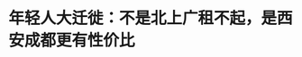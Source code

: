 <!DOCTYPE html>
<html lang="zh-CN">

<head>
    
<title>年轻人大迁徙：不是北上广租不起，是西安成都更有性价比_腾讯新闻</title>
<meta name="keywords" content="成都,北上广,西安,北上广深,杭州,二线城市,黄思琪,姜源,上海">
<meta name="description" content="“重点10城中，二线城市一室套均租金占月收入的比例低于20%，相较于占比28%的北京和26%的上海，显然更为友好。”      文 / 巴九灵      又是一年毕业季，租房市场比简历还卷。    ....">
<meta name="author" content="腾讯网">
<meta name="copyright" content="Copyright 1998 - 2025 Tencent. All Rights Reserved">
<meta property="og:type" content="news" />

<meta property="og:title" content="年轻人大迁徙：不是北上广租不起，是西安成都更有性价比_腾讯新闻" />
<meta property="og:description" content="“重点10城中，二线城市一室套均租金占月收入的比例低于20%，相较于占比28%的北京和26%的上海，显然更为友好。”      文 / 巴九灵      又是一年毕业季，租房市场比简历还卷。    ...." />
<meta property="og:url" content="https://news.qq.com/rain/a/20250529A00HXM00" />
<meta property="og:image" content="https://inews.gtimg.com/news_ls/O1VCPc3Z9bCCJodcK8YqL6Yvh6EA2n9SbpIMmAgW6LzD8AA_640330/0" />
<meta property="article:author" content="吴晓波频道" />
<meta property="article:published_time" content="2025-05-29 09:45:00" />
<meta property="category" content="house" />

<meta name="baidu-site-verification" content="jJeIJ5X7pP" />
    <meta charset="utf-8" />
<meta http-equiv="X-UA-Compatible" content="IE=Edge" />
<meta name="viewport" content="width=device-width, initial-scale=1, shrink-to-fit=no" />
<link rel="dns-prefetch" href="mat1.gtimg.com">
<link rel="dns-prefetch" href="i.news.qq.com">
<link rel="shortcut icon" href="https://mat1.gtimg.com/qqcdn/qqindex2021/favicon.ico">
<script nomodule="true" src="https://mat1.gtimg.com/qqcdn/qqindex2021/common-static/20240515201444/core3-37-1.min.js"></script>
<script>
  try {
    if (!window.IntersectionObserver) {
      var observerScript = document.createElement('script');
      observerScript.src = "https://mat1.gtimg.com/qqcdn/qqindex2021/common-static/20241024141058/intersection-observer-polyfill.js";
      document.head.appendChild(observerScript);
    }
  } catch (error) {}
</script>

<script>
  try {
    if (!Element.prototype.scrollTo) {
      var scrollScript = document.createElement('script');
      scrollScript.src = "https://mat1.gtimg.com/qqcdn/qqindex2021/common-static/20241025153001/scroll-behavior-polyfill.js";
      document.head.appendChild(scrollScript);
    }
  } catch (error) {}
</script>
<script>
  try {
    if ('scrollRestoration' in window.history) {
      window.history.scrollRestoration = 'manual';
    }
    window.isPcClient = Boolean(window.electron) && (
      window.navigator.userAgent.indexOf('pc-client') > 0 ||
      window.navigator.userAgent.indexOf('TencentNews') > 0
    );
  } catch {}
</script>
<script>
  try {
    if (window.isPcClient) {
      var bodyStyle = document.createElement('style');
      bodyStyle.innerText = 'body{ zoom: 0.95 }';
      document.head.appendChild(bodyStyle);
    }
  } catch {}
</script>
<script>
  window.DATA = {"url":"https://view.inews.qq.com/a/20250529A00HXM00","article_id":"20250529A00HXM00","article_type":"0","title":"年轻人大迁徙：不是北上广租不起，是西安成都更有性价比","desc":"“重点10城中，二线城市一室套均租金占月收入的比例低于20%，相较于占比28%的北京和26%的上海，显然更为友好。”      文 / 巴九灵      又是一年毕业季，租房市场比简历还卷。    ....","iNewsRecommendLevel":1,"abstract":"“重点10城中，二线城市一室套均租金占月收入的比例低于20%，相较于占比28%的北京和26%的上海，显然更为友好。”      文 / 巴九灵      又是一年毕业季，租房市场比简历还卷。    ....","catalog1":"house","ad_channel_sign":"house","introduction":"","media":"吴晓波频道","media_id":"17325578","pubtime":"2025-05-29 09:45:00","comment_id":"8415732973","political":0,"cmsId":"20250529A00HXM00","cms_id":"20250529A00HXM00","closeAllAd":0,"closeAllFavorite":false,"originContent":{"directory":{"ai_list":[{"desc":"租金占月收入比例对比","link":"AIPOS_0"},{"desc":"年轻人租房更务实","link":"AIPOS_1"},{"desc":"一线城市核心城区租金仍保持韧性","link":"AIPOS_2"},{"desc":"租金成为城市活力与潜力的晴雨表","link":"AIPOS_3"}],"enable":2,"list":null},"key_points_show":["随着毕业季的来临，年轻人对租房市场的需求更加务实，二线城市成为更具性价比的选择。","根据58安居客研究院的报告，近两年的毕业季，一线城市租赁市场的热度不再强势，重庆、西安等热门二线城市的租赁需求热度及其持续性更为抢眼。","另一方面，一线城市合租热潮再次升温，甚至一些“老破小”或隔断间也因为价格“刚好能接受”而成为毕业生们的备选。","租金合理、独立空间、生活质量，正在成为毕业生衡量一座城市宜居与否的重要指标。","由于一线城市租金持续下行，部分投资者开始关注二线城市租房市场，推动二线城市出租房供应增加。"],"text":"\u003cdiv class=\"rich_media_content\"\u003e\u003cp class=\"qqnews_image_desc\" style=\"color: #666; font-size: 14px; text-align: center\"\u003e“重点10城中，二线城市一室套均租金占月收入的比例低于20%，相较于占比28%的北京和26%的上海，显然更为友好。”\u003c/p\u003e\u003cp style=\"text-align: center\" data-exeditor-arbitrary-box=\"image-box\"\u003e\u003c!--IMG_0--\u003e\u003c/p\u003e\u003cp style=\"line-height: 2; margin-bottom: 0px; margin-left: 16px; margin-right: 16px; margin-top: 0px\"\u003e\u003cspan style=\"letter-spacing: 1px\"\u003e\u003cspan style=\"background-color: rgb(239, 239, 239)\"\u003e文 / 巴九灵\u003c/span\u003e\u003c/span\u003e\u003c/p\u003e\u003cp style=\"line-height: 2; margin-left: 16px; margin-right: 16px\"\u003e\u003cspan style=\"letter-spacing: 1.5px\"\u003e又是一年毕业季，租房市场比简历还卷。\u003c/span\u003e\u003c/p\u003e\u003cp style=\"line-height: 2; margin-left: 16px; margin-right: 16px\"\u003e\u003cspan style=\"letter-spacing: 1.5px\"\u003e黄思琪一早就把目标定在了杭州——来南方上大学后，她就下定决心要留在江浙沪，但之前暑期去上海实习，房租比实习工资还高，完全是倒贴上班，于是杭州就变成了她的“首选项”。\u003c/span\u003e\u003c/p\u003e\u003cp style=\"line-height: 2; margin-left: 16px; margin-right: 16px\"\u003e\u003cspan style=\"letter-spacing: 1.5px\"\u003e目前，她在杭州滨江的互联网公司实习，每天都要在地铁上来回穿梭两小时。实习期满，面对留用offer，黄思琪却有些犹豫：\u003c/span\u003e\u003c/p\u003e\u003cp style=\"line-height: 2; margin-left: 16px; margin-right: 16px\"\u003e\u003cspan style=\"letter-spacing: 1.5px\"\u003e“公司还不错，工作也不算太累，就是……房租还是有点超预算。”2月初，她在青荷驿站住了6天，之后搬到离公司较近的合租房，但即使是最小的隔断间也要2000元，“说实话，隔音差，睡不好，我还是想要自己住。”\u003c/span\u003e\u003c/p\u003e\u003cp style=\"text-align: center\" data-exeditor-arbitrary-box=\"image-box\"\u003e\u003c!--IMG_1--\u003e\u003c/p\u003e\u003cp class=\"qqnews_image_desc\" style=\"color: #666; font-size: 14px; text-align: center\"\u003e杭州地铁上下班高峰期\u003c/p\u003e\u003cp style=\"line-height: 2; margin-left: 16px; margin-right: 16px\"\u003e\u003cspan style=\"letter-spacing: 1.5px\"\u003e因此，黄思琪也在考虑搬去租金更低的苏州或者南京。“这两个城市也属于江浙沪，基础设施和福利都很好，工作机会也不少，而且租金也会更低，我就不用合租了。”\u003c/span\u003e\u003c/p\u003e\u003cp style=\"line-height: 2; margin-left: 16px; margin-right: 16px\"\u003e\u003cspan style=\"letter-spacing: 1.5px\"\u003e另一边，在上海的应届生姜源则干脆得多——拿到月薪10000元的offer后，她立下一条“20%警戒线”：租房不能超过2000。\u003c/span\u003e\u003c/p\u003e\u003cp style=\"line-height: 2; margin-left: 16px; margin-right: 16px\"\u003e\u003cspan style=\"letter-spacing: 1.5px\"\u003e“本来我想住娄山关路附近，但浦西稍微装修好一些的房子就要5000以上，世纪大道这边一居室的老破小也要3500，我实在接受不了。”\u003c/span\u003e\u003c/p\u003e\u003cp style=\"line-height: 2; margin-left: 16px; margin-right: 16px\"\u003e\u003cspan style=\"letter-spacing: 1.5px\"\u003e最后，姜源选择了7号线尽头的\u003c!--SECURE_LINK_BEGIN_0--\u003e顾村公园\u003c!--SECURE_LINK_END_0--\u003e附近，虽然远一点，但住得舒服、有阳光、有阳台。“我觉得这才是我的生活。”\u003c/span\u003e\u003c/p\u003e\u003cp style=\"line-height: 2; margin-left: 16px; margin-right: 16px\"\u003e\u003cspan style=\"letter-spacing: 1.5px\"\u003e她笑称自己在和大城市博弈：“你让我租贵得要死的中心城区，我就住便宜的‘边缘地带’，你让我挤三房合租，我就宁可通勤两小时，也要一个人活得舒服。”\u003c/span\u003e\u003c/p\u003e\u003cp style=\"line-height: 2; margin-left: 16px; margin-right: 16px\"\u003e\u003cspan style=\"letter-spacing: 1.5px\"\u003e5月底，伴随着6月的来临，毕业季也如期而至了，除了招聘市场，租房市场无疑成为了应届生们的“第二战场”，和往年不同的是，今年的毕业生在选房上更务实、更冷静，普遍开启了“精打细算”模式：\u003c/span\u003e\u003c/p\u003e\u003cp style=\"line-height: 2; margin-left: 16px; margin-right: 16px\"\u003e\u003cspan style=\"letter-spacing: 1.5px\"\u003e一方面，和姜源一样死守“20%警戒线”的年轻人非常多，另外两位刚毕业半年的房客也告诉小巴：“1/5不能再多了”“最多20%”。问及原因，她们表示，如果经济景气，可能会愿意多支付一点，但现在更倾向于储蓄。“反正也不可能在上海买房，不如现在多存点，为以后换城市或者回老家做准备。”\u003c/span\u003e\u003c/p\u003e\u003cp style=\"text-align: center\" data-exeditor-arbitrary-box=\"image-box\"\u003e\u003c!--IMG_2--\u003e\u003c/p\u003e\u003cp class=\"qqnews_image_desc\" style=\"color: #666; font-size: 14px; text-align: center\"\u003e杭州租房信息\u003c/p\u003e\u003cp style=\"line-height: 2; margin-left: 16px; margin-right: 16px\"\u003e\u003cspan style=\"letter-spacing: 1.5px\"\u003e也因此，当一些毕业生发现一线城市无法将月租控制在月薪的20%以内，就会考虑向新一线、二线城市迁徙。\u003c/span\u003e\u003c/p\u003e\u003cp style=\"line-height: 2; margin-left: 16px; margin-right: 16px\"\u003e\u003cspan style=\"letter-spacing: 1.5px\"\u003e另一方面，一线城市的合租热潮再次升温，哪怕是“老破小”或隔断间，也因为价格“刚好能接受”而成为毕业生们的备选。\u003c/span\u003e\u003c/p\u003e\u003cp style=\"line-height: 2; margin-left: 16px; margin-right: 16px\"\u003e\u003cspan style=\"letter-spacing: 1.5px\"\u003e当然，还有一部分年轻人，则选择主动“逃离核心区”，宁愿花更多时间通勤，也要换一个采光好、有阳台、不必和陌生人共用厕所的“私人空间”。\u003c/span\u003e\u003c/p\u003e\u003cp style=\"line-height: 2; margin-left: 16px; margin-right: 16px\"\u003e\u003cspan style=\"letter-spacing: 1.5px\"\u003e这股追求“性价比”之风，也在近期的租房数据中得到了印证。\u003c/span\u003e\u003c/p\u003e\u003cp style=\"line-height: 2; margin-left: 16px; margin-right: 16px\"\u003e\u003cspan style=\"letter-spacing: 1.5px\"\u003e根据58安居客研究院发布的最新报告，近两年的毕业季，\u003cstrong\u003e一线城市租赁市场的热度不再强势，反而是重庆、西安等热门二线城市的租赁需求热度及其持续性更为抢眼。\u003c/strong\u003e\u003c/span\u003e\u003c/p\u003e\u003cp style=\"line-height: 2; margin-left: 16px; margin-right: 16px\"\u003e\u003cspan style=\"letter-spacing: 1.5px\"\u003e这一现象在北京、上海、广州、深圳、杭州、南京、西安、武汉、重庆、成都这重点10城的挂牌租金数据上已有明显体现：\u003c/span\u003e\u003c/p\u003e\u003cp style=\"line-height: 2; margin-left: 16px; margin-right: 16px\"\u003e\u003cspan style=\"letter-spacing: 1.5px\"\u003e对比2025年与2022年城市平均挂牌租金，北上广深均出现下跌，深圳更是跌超10%，而西安和成都则分别上涨了2.6%和6.6%。\u003c/span\u003e\u003c/p\u003e\u003cp style=\"line-height: 2; margin-left: 16px; margin-right: 16px\"\u003e\u003cspan style=\"letter-spacing: 1.5px\"\u003e这一转变背后，正是年轻人对房租负担的考量。\u003cstrong\u003e重点10城中，二线城市一室套均租金占月收入的比例低于20%，相较于占比28%的北京和26%的上海，显然更为友好。\u003c/strong\u003e\u003c/span\u003e\u003c/p\u003e\u003cp style=\"line-height: 2; margin-left: 16px; margin-right: 16px\"\u003e\u003cspan style=\"letter-spacing: 1.5px\"\u003e与此同时，毕业生们对租金价格的态度也有异曲同工之妙，一线城市中，低于1000元/月/套的绝对低价房源和2500—6000元/月/套的高价房源需求热度双双下降，1001—2500元/月/套房源需求增长明显，占市场需求35%—40%。\u003c/span\u003e\u003c!--MID_AD_0--\u003e\u003c!--EOP_0--\u003e\u003c/p\u003e\u003c!--MID_ARTICLE_AD_0--\u003e\u003c!--PARAGRAPH_0--\u003e\u003cp style=\"line-height: 2; margin-left: 16px; margin-right: 16px\"\u003e\u003cspan style=\"letter-spacing: 1.5px\"\u003e二线城市分化明显，杭州对501—2500元/月/套房源的需求热度小幅下降，对2500元/月/套以上房源的需求热度小幅上升；南京则相反，对1001—1500元/月/套房源的需求上涨4.6%，对2500元/月/套以上房源的需求热度小幅下降。\u003c/span\u003e\u003c!--MID_AD_1--\u003e\u003c!--EOP_1--\u003e\u003c/p\u003e\u003c!--MID_ARTICLE_AD_1--\u003e\u003c!--PARAGRAPH_1--\u003e\u003cp style=\"line-height: 2; margin-left: 16px; margin-right: 16px\"\u003e\u003cspan style=\"letter-spacing: 1.5px\"\u003e不过需要注意的是，相较于2022年，\u003cstrong\u003e一线城市虽然整体挂牌租金水平小幅下跌，但核心城区的租金仍保持韧性，租金较低、产业通勤条件较好的区域则租金涨幅明显。例如，上海核心区黄浦、虹口均涨超8%，深圳龙华、广州白云等产业区则均涨超6%。\u003c/strong\u003e\u003c/span\u003e\u003c!--MID_AD_2--\u003e\u003c!--EOP_2--\u003e\u003c/p\u003e\u003c!--MID_ARTICLE_AD_2--\u003e\u003c!--PARAGRAPH_2--\u003e\u003cp style=\"line-height: 2; margin-left: 16px; margin-right: 16px\"\u003e\u003cspan style=\"letter-spacing: 1.5px\"\u003e二线城市中，西安、成都整体挂牌租金水平上涨，核心城区和产业聚集区领涨。具体来看，成都核心区锦江、武侯、青阳均涨超15%，西安核心区未央、雁塔均涨超11%；成都产业区高新、西安产业区浐灞均涨近15%。\u003c/span\u003e\u003c/p\u003e\u003cp style=\"line-height: 2; margin-left: 16px; margin-right: 16px\"\u003e\u003cspan style=\"letter-spacing: 1.5px\"\u003e总体来看，今年的毕业生格外在意租房的“性价比”，比起城市大小，他们更关心“住”得好不好。租金合理、独立空间、生活质量，正在成为他们衡量一座城市宜居与否的重要指标。\u003c/span\u003e\u003c/p\u003e\u003cp style=\"line-height: 2; margin-left: 16px; margin-right: 16px\"\u003e\u003cspan style=\"letter-spacing: 1.5px\"\u003e去年以来，城市之间的“抢人大战”也愈演愈烈，近日杭州市政府公布的2025年度十大民生实事中，排在第一位的就是新增了“青荷驿站”房源500套（间），为外地来杭的求职创业青年提供七天免费住宿。\u003c/span\u003e\u003c/p\u003e\u003cp style=\"text-align: center\" data-exeditor-arbitrary-box=\"image-box\"\u003e\u003c!--IMG_3--\u003e\u003c/p\u003e\u003cp class=\"qqnews_image_desc\" style=\"color: #666; font-size: 14px; text-align: center\"\u003e杭州的“青荷驿站”\u003c/p\u003e\u003cp class=\"qqnews_image_desc\" style=\"color: #666; font-size: 14px; text-align: center\"\u003e图源：人民网\u003c/p\u003e\u003cp style=\"line-height: 2; margin-left: 16px; margin-right: 16px\"\u003e\u003cspan style=\"letter-spacing: 1.5px\"\u003e对城市而言，送住宿、送床位固然是诚意满满，但驿站终归只是毕业生的临时“缓冲带”，千千万万的年轻人终将从“七天旅人”变成“长期房客”，这时候，租赁市场的供给质量、租金水平，就成了他们留下来的关键。\u003c/span\u003e\u003c/p\u003e\u003cp style=\"line-height: 2; margin-left: 16px; margin-right: 16px\"\u003e\u003cspan style=\"letter-spacing: 1.5px\"\u003e某种程度上，租金，已经成为判断一座城市活力与潜力的“晴雨表”——它不仅映照着房价的温度，也反映着工资水平、求职难度，甚至生活质量。\u003c/span\u003e\u003c/p\u003e\u003cp style=\"line-height: 2; margin-left: 16px; margin-right: 16px\"\u003e\u003cspan style=\"letter-spacing: 1.5px\"\u003e那么，各线城市租金的涨跌背后，还反映了哪些变化？为什么近两年，毕业季的租房热度从北上广深，转向了西安、成都这样的二线城市？我们采访了多位专家，他们将从租金变化趋势、城市“抢人大战”等几个方面来解读租金数据。\u003c/span\u003e\u003c!--MID_AD_3--\u003e\u003c!--EOP_3--\u003e\u003c/p\u003e\u003c!--MID_ARTICLE_AD_3--\u003e\u003c!--PARAGRAPH_3--\u003e\u003cp style=\"line-height: 2; margin-left: 16px; margin-right: 16px\"\u003e\u003c/p\u003e\u003cp style=\"margin-bottom: 12px; margin-left: 24px; margin-right: 24px; margin-top: 0px\"\u003e\u003cspan style=\"letter-spacing: 1.5px\"\u003e\u003cstrong\u003e\u003cspan style=\"background-color: rgb(0, 122, 170)\"\u003e大头有话说\u003c/span\u003e\u003c/strong\u003e\u003c/span\u003e\u003c/p\u003e\u003cp style=\"margin-bottom: 12px; margin-left: 24px; margin-right: 24px; margin-top: 0px; text-align: center\"\u003e\u003c/p\u003e\u003cp style=\"margin-bottom: 0px; margin-left: 16px; margin-right: 16px; margin-top: 12px\"\u003e\u003cstrong\u003e白袍翁\u003c/strong\u003e\u003c/p\u003e\u003cp style=\"margin-bottom: 0px; margin-left: 16px; margin-right: 16px; margin-top: 12px\"\u003e新锐房地产自媒体主理人\u003c/p\u003e\u003cp style=\"line-height: 1; margin-bottom: 12px; margin-left: 16px; margin-right: 16px; margin-top: 12px\"\u003e\u003c/p\u003e\u003cp style=\"line-height: 2; margin-left: 16px; margin-right: 16px\"\u003e\u003cspan style=\"letter-spacing: 1.5px\"\u003e\u003cstrong\u003e租金的上涨和下跌，一般会出现在房价上涨和下跌之前，是一个很重要的风向标，\u003c/strong\u003e并且，租金也会影响本地的人才引进和产业发展。\u003c/span\u003e\u003c/p\u003e\u003cp style=\"line-height: 2; margin-left: 16px; margin-right: 16px\"\u003e\u003cspan style=\"letter-spacing: 1.5px\"\u003e房地产行业的本质在于债务转移，只要我们愿意承担债务、增加杠杆，房价就会上涨，也正因为这种上涨，租金带来的较低的“资产收益率”是可以忍受的。\u003c/span\u003e\u003c/p\u003e\u003cp style=\"line-height: 2; margin-left: 16px; margin-right: 16px\"\u003e\u003cspan style=\"letter-spacing: 1.5px\"\u003e但是，如果收入预期出现问题，杠杆能力受限，那么房价和地产市场就不会好。因此，在房地产行业下行的情况下，租金回报率的问题开始被更多人关注——财富效应缩水，房价和租金下调，房子的盈利能力严重不足，甚至沦为负资产。\u003c/span\u003e\u003c/p\u003e\u003cp style=\"text-align: center\" data-exeditor-arbitrary-box=\"image-box\"\u003e\u003c!--IMG_4--\u003e\u003c/p\u003e\u003cp class=\"qqnews_image_desc\" style=\"color: #666; font-size: 14px; text-align: center\"\u003e浙江杭州一小区的新建商品房楼盘\u003c/p\u003e\u003cp style=\"line-height: 2; margin-left: 16px; margin-right: 16px\"\u003e\u003cspan style=\"letter-spacing: 1.5px\"\u003e对于地方政府而言，房价和租金都要关注，了解租金变化，也就能理解本地年轻人才的引进和流失情况。新兴城市和倚重单一产业的城市，如果不能持续引进相关人才，那么对城市活力和发展的影响是致命的。\u003c/span\u003e\u003c/p\u003e\u003cp style=\"line-height: 2; margin-left: 16px; margin-right: 16px\"\u003e\u003cspan style=\"letter-spacing: 1.5px\"\u003e与此同时，地方政府也要关注国家对租赁市场的态度，\u003cstrong\u003e在目前的地产下行市场，房价和租金都越来越依仗供需实际情况，国家现在牵头做租赁市场，大力推进保租房，其实相当于给市场下了租金的锚。\u003c/strong\u003e\u003c/span\u003e\u003c/p\u003e\u003cp style=\"line-height: 2; margin-left: 16px; margin-right: 16px\"\u003e\u003cspan style=\"letter-spacing: 1.5px\"\u003e一般而言，租金回报率最高的不是北上广深等一线城市，反而是房价越低的地方，回报率越高。出于这方面的考量，一些投资者会倾向于投入二三线城市的租房市场，从而使得二线城市出租房供应增加。\u003c/span\u003e\u003c/p\u003e\u003cp style=\"line-height: 2; margin-left: 16px; margin-right: 16px\"\u003e\u003cspan style=\"letter-spacing: 1.5px\"\u003e而另一边，近几年毕业生就业困难，在一线城市不易立足，于是去二线城市就业，因此需求增加。\u003c/span\u003e\u003c/p\u003e\u003cp style=\"text-align: center\" data-exeditor-arbitrary-box=\"image-box\"\u003e\u003c!--IMG_5--\u003e\u003c/p\u003e\u003cp style=\"margin-bottom: 0px; margin-left: 16px; margin-right: 16px; margin-top: 12px\"\u003e\u003cstrong\u003e张波\u003c/strong\u003e\u003c/p\u003e\u003cp style=\"margin-bottom: 0px; margin-left: 16px; margin-right: 16px; margin-top: 12px\"\u003e58安居客研究院院长\u003c/p\u003e\u003cp style=\"line-height: 1; margin-bottom: 12px; margin-left: 16px; margin-right: 16px; margin-top: 12px\"\u003e\u003c/p\u003e\u003cp style=\"line-height: 2; margin-bottom: 0px; margin-left: 16px; margin-right: 16px; margin-top: 12px\"\u003e\u003cspan style=\"letter-spacing: 1.5px\"\u003e\u003cstrong\u003e长期来看，租金的平均涨幅基本近似名义GDP的涨幅，\u003c/strong\u003e是反映经济增长活力和消费能力的一个微观指标，并且，相比房价，租金对于经济活动的反应更灵敏。\u003c/span\u003e\u003c/p\u003e\u003cp style=\"line-height: 2; margin-bottom: 0px; margin-left: 16px; margin-right: 16px; margin-top: 12px\"\u003e\u003cspan style=\"letter-spacing: 1.5px\"\u003e因此，城市租金的涨跌变化可以用来观察城市租赁供需的变化，也能反映出城市的就业活力、对人口的吸引力，以及租客的收入增长情况。\u003c/span\u003e\u003c/p\u003e\u003cp style=\"line-height: 2; margin-bottom: 0px; margin-left: 16px; margin-right: 16px; margin-top: 12px\"\u003e\u003cspan style=\"letter-spacing: 1.5px\"\u003e目前，国家大力推进保障性租赁住房建设及双轨制住房体系，对稳定租金具有重要意义。保租房的增加将直接扩充租赁房源供给，缓解供需矛盾，抑制租金过快上涨，为新青年等群体提供成本可控的居住选择，稳定租金预期，保障租赁市场平稳运行。\u003c/span\u003e\u003c!--MID_AD_4--\u003e\u003c!--EOP_4--\u003e\u003c/p\u003e\u003c!--MID_ARTICLE_AD_4--\u003e\u003c!--PARAGRAPH_4--\u003e\u003cp style=\"line-height: 2; margin-bottom: 0px; margin-left: 16px; margin-right: 16px; margin-top: 12px\"\u003e\u003cspan style=\"letter-spacing: 1.5px\"\u003e未来，城市租金能否上涨，最主要还是看租客是否抱有收入上涨、消费支付能力提升的预期。\u003c/span\u003e\u003c/p\u003e\u003cp style=\"line-height: 2; margin-bottom: 0px; margin-left: 16px; margin-right: 16px; margin-top: 12px\"\u003e\u003cspan style=\"letter-spacing: 1.5px\"\u003e城市管理者可以通过提供多样化的住房保障措施来减轻人才的居住压力，例如，提供针对人才的租房补贴、增加人才公寓、保租房和配售性保障房的供给等。目前，核心一二线城市针对需要引进的人才，均有提供补贴+保租房+人才公寓的措施。\u003c/span\u003e\u003c/p\u003e\u003cp style=\"text-align: center\" data-exeditor-arbitrary-box=\"image-box\"\u003e\u003c!--IMG_6--\u003e\u003c/p\u003e\u003cp class=\"qqnews_image_desc\" style=\"color: #666; font-size: 14px; text-align: center\"\u003e求职青年正在青荷驿站办理入住\u003c/p\u003e\u003cp class=\"qqnews_image_desc\" style=\"color: #666; font-size: 14px; text-align: center\"\u003e图源：人民网\u003c/p\u003e\u003cp style=\"line-height: 2; margin-bottom: 0px; margin-left: 16px; margin-right: 16px; margin-top: 12px\"\u003e\u003cspan style=\"letter-spacing: 1.5px\"\u003e此外，城市租赁供应与需求的匹配度也很重要，近年来各地保租房供应的增加，对于城市局部租赁需求的失衡起到较好的缓解作用，租赁供需平衡，保障年轻人的职住平衡仍是未来租赁市场发展的大方向。\u003c/span\u003e\u003c/p\u003e\u003cp style=\"line-height: 2; margin-bottom: 0px; margin-left: 16px; margin-right: 16px; margin-top: 12px\"\u003e\u003c/p\u003e\u003cp style=\"text-align: center\" data-exeditor-arbitrary-box=\"image-box\"\u003e\u003c!--IMG_7--\u003e\u003c/p\u003e\u003cp style=\"margin-bottom: 0px; margin-left: 16px; margin-right: 16px; margin-top: 12px\"\u003e\u003cstrong\u003e刘晓博\u003c/strong\u003e\u003c/p\u003e\u003cp style=\"margin-bottom: 0px; margin-left: 16px; margin-right: 16px; margin-top: 12px\"\u003e财经评论员\u003c/p\u003e\u003cp style=\"margin-bottom: 0px; margin-left: 16px; margin-right: 16px; margin-top: 12px\"\u003e公众号“刘晓博说财经”\u003c/p\u003e\u003cp style=\"line-height: 1; margin-bottom: 12px; margin-left: 16px; margin-right: 16px; margin-top: 12px\"\u003e\u003c/p\u003e\u003cp style=\"line-height: 2; margin-left: 16px; margin-right: 16px\"\u003e\u003cspan style=\"letter-spacing: 1.5px\"\u003e当房地产告别了单边上涨的时代，租金这个概念的重要性就日益上升了，因为它会影响住房的租金回报率，从而影响大家对房价高低的判断，最终影响购房意愿。\u003c/span\u003e\u003c/p\u003e\u003cp style=\"line-height: 2; margin-left: 16px; margin-right: 16px\"\u003e\u003cspan style=\"letter-spacing: 1.5px\"\u003e在一线城市，新建住宅、次新住宅的租金回报率普遍低于2%，大约在1.5%左右，而二线城市略高一点，可能接近甚至略高于2%。租金的走势，将成为楼市的先行指标。\u003c/span\u003e\u003c/p\u003e\u003cp style=\"line-height: 2; margin-left: 16px; margin-right: 16px\"\u003e\u003cspan style=\"letter-spacing: 1.5px\"\u003e\u003cstrong\u003e一线城市租金持续下行，跟经济状况不佳、打工人收入水平下降有密切关系。\u003c/strong\u003e此前一线城市房价是二线城市的2—3倍，而一线打工者的平均收入并没有二线打工者的2—3倍，所以，租金回调带有“回归价值”的性质。\u003c/span\u003e\u003c/p\u003e\u003cp style=\"line-height: 2; margin-left: 16px; margin-right: 16px\"\u003e\u003cspan style=\"letter-spacing: 1.5px\"\u003e从数据看，二线城市基础房价、房租水平不高，占年轻人月收入比重偏低，略微上涨大家能承受得起，而一线城市房价、房租本来就偏高，在经济下行周期如果继续上涨，能承受的人比较少，所以适度下跌有其合理性。\u003c/span\u003e\u003c/p\u003e\u003cp style=\"line-height: 2; margin-left: 16px; margin-right: 16px\"\u003e\u003c/p\u003e\u003cp style=\"text-align: center\" data-exeditor-arbitrary-box=\"image-box\"\u003e\u003c!--IMG_8--\u003e\u003c/p\u003e\u003cp style=\"margin-bottom: 0px; margin-left: 16px; margin-right: 16px; margin-top: 12px\"\u003e\u003cstrong\u003e薛清和\u003c/strong\u003e\u003c/p\u003e\u003cp style=\"margin-bottom: 0px; margin-left: 16px; margin-right: 16px; margin-top: 12px\"\u003e智本社社长\u003c/p\u003e\u003cp style=\"margin-bottom: 0px; margin-left: 16px; margin-right: 16px; margin-top: 12px\"\u003e首席中心宏观战略研究所副所长\u003c/p\u003e\u003cp style=\"line-height: 1; margin-bottom: 12px; margin-left: 16px; margin-right: 16px; margin-top: 12px\"\u003e\u003c/p\u003e\u003cp style=\"line-height: 2; margin-left: 16px; margin-right: 16px\"\u003e\u003cspan style=\"letter-spacing: 1.5px\"\u003e租金是房地产的一种价格，狭义上反映了房屋的租赁供给与需求状况，广义上反映了一个城市/经济体的房地产投资热度与活力。\u003c/span\u003e\u003c/p\u003e\u003cp style=\"line-height: 2; margin-left: 16px; margin-right: 16px\"\u003e\u003cspan style=\"letter-spacing: 1.5px\"\u003e\u003cstrong\u003e进入后房地产时代，房地产投资逻辑从资产投资转向租售比，\u003c/strong\u003e不过，当前的租售比对购房决策影响不大，因为当前购房主要是刚需和改善性需求，而不是投资需求，\u003cstrong\u003e未来，租售比会成为投资性购房的重要参考指标。\u003c/strong\u003e\u003c/span\u003e\u003c/p\u003e\u003cp style=\"line-height: 2; margin-left: 16px; margin-right: 16px\"\u003e\u003c/p\u003e\u003cp style=\"line-height: 1.5; margin-bottom: 0px; text-align: center\"\u003e\u003cspan style=\"letter-spacing: 0.5px\"\u003e\u003cstrong\u003e\u003cspan style=\"background-color: rgb(255, 255, 255)\"\u003e本篇作者 | 蒋紫涵\u003c/span\u003e\u003c/strong\u003e\u003cspan style=\"background-color: rgb(255, 255, 255)\"\u003e \u003c/span\u003e\u003cstrong\u003e\u003cspan style=\"background-color: rgb(255, 255, 255)\"\u003e|\u003c/span\u003e\u003c/strong\u003e\u003c/span\u003e\u003cspan style=\"letter-spacing: 1px\"\u003e\u003cstrong\u003e\u003cspan style=\"background-color: rgb(255, 255, 255)\"\u003e 责任\u003c/span\u003e\u003c/strong\u003e\u003c/span\u003e\u003cstrong\u003e\u003cspan style=\"background-color: rgb(255, 255, 255)\"\u003e编辑 | \u003c/span\u003e\u003c/strong\u003e\u003cspan style=\"letter-spacing: 0.5px\"\u003e\u003cspan style=\"background-color: rgb(255, 255, 255)\"\u003e何梦飞\u003c/span\u003e\u003c/span\u003e\u003c/p\u003e\u003cp style=\"line-height: 1.5; margin-bottom: 0px; margin-left: 24px; margin-right: 24px; text-align: center\"\u003e\u003cspan style=\"letter-spacing: 0.5px\"\u003e\u003cstrong\u003e\u003cspan style=\"background-color: rgb(255, 255, 255)\"\u003e主编 | \u003c/span\u003e\u003c/strong\u003e\u003cspan style=\"background-color: rgb(255, 255, 255)\"\u003e何梦飞 \u003c/span\u003e\u003cstrong\u003e\u003cspan style=\"background-color: rgb(255, 255, 255)\"\u003e| 图源 | \u003c/span\u003e\u003c/strong\u003e\u003cspan style=\"background-color: rgb(255, 255, 255)\"\u003eVCG\u003c/span\u003e\u003c/span\u003e\u003c/p\u003e\u003cp\u003e\u003c/p\u003e\u003cdiv powered-by=\"qqnews_ex-editor\"\u003e\u003c/div\u003e\u003cstyle\u003e.rich_media_content{--news-tabel-th-night-color: #444444;--news-font-day-color: #333;--news-font-night-color: #d9d9d9;--news-bottom-distance: 22px}.rich_media_content p:not([data-exeditor-arbitrary-box=image-box]){letter-spacing:.5px;line-height:30px;margin-bottom:var(--news-bottom-distance);word-wrap:break-word}.rich_media_content{color:var(--news-font-day-color);font-size:18px}@media(prefers-color-scheme:dark){body:not([data-weui-theme=light]):not([dark-mode-disable=true]) .rich_media_content p:not([data-exeditor-arbitrary-box=image-box]){letter-spacing:.5px;line-height:30px;margin-bottom:var(--news-bottom-distance);word-wrap:break-word}body:not([data-weui-theme=light]):not([dark-mode-disable=true]) .rich_media_content{color:var(--news-font-night-color)}}.data_color_scheme_dark .rich_media_content p:not([data-exeditor-arbitrary-box=image-box]){letter-spacing:.5px;line-height:30px;margin-bottom:var(--news-bottom-distance);word-wrap:break-word}.data_color_scheme_dark .rich_media_content{color:var(--news-font-night-color)}.data_color_scheme_dark .rich_media_content{font-size:18px}.rich_media_content p[data-exeditor-arbitrary-box=image-box]{margin-bottom:11px}.rich_media_content\u003ediv:not(.qnt-video),.rich_media_content\u003esection{margin-bottom:var(--news-bottom-distance)}.rich_media_content hr{margin-bottom:var(--news-bottom-distance)}.rich_media_content .link_list{margin:0;margin-top:20px;min-height:0!important}.rich_media_content blockquote{background:#f9f9f9;border-left:6px solid #ccc;margin:1.5em 10px;padding:.5em 10px}.rich_media_content blockquote p{margin-bottom:0!important}.data_color_scheme_dark .rich_media_content blockquote{background:#323232}@media(prefers-color-scheme:dark){body:not([data-weui-theme=light]):not([dark-mode-disable=true]) .rich_media_content blockquote{background:#323232}}.rich_media_content ol[data-ex-list]{--ol-start: 1;--ol-list-style-type: decimal;list-style-type:none;counter-reset:olCounter calc(var(--ol-start,1) - 1);position:relative}.rich_media_content ol[data-ex-list]\u003eli\u003e:first-child::before{content:counter(olCounter,var(--ol-list-style-type)) '. ';counter-increment:olCounter;font-variant-numeric:tabular-nums;display:inline-block}.rich_media_content ul[data-ex-list]{--ul-list-style-type: circle;list-style-type:none;position:relative}.rich_media_content ul[data-ex-list].nonUnicode-list-style-type\u003eli\u003e:first-child::before{content:var(--ul-list-style-type) ' ';font-variant-numeric:tabular-nums;display:inline-block;transform:scale(0.5)}.rich_media_content ul[data-ex-list].unicode-list-style-type\u003eli\u003e:first-child::before{content:var(--ul-list-style-type) ' ';font-variant-numeric:tabular-nums;display:inline-block;transform:scale(0.8)}.rich_media_content ol:not([data-ex-list]){padding-left:revert}.rich_media_content ul:not([data-ex-list]){padding-left:revert}.rich_media_content table{display:table;border-collapse:collapse;margin-bottom:var(--news-bottom-distance)}.rich_media_content table th,.rich_media_content table td{word-wrap:break-word;border:1px solid #ddd;white-space:nowrap;padding:2px 5px}.rich_media_content table th{font-weight:700;background-color:#f0f0f0;text-align:left}.rich_media_content table p{margin-bottom:0!important}.data_color_scheme_dark .rich_media_content table th{background:var(--news-tabel-th-night-color)}@media(prefers-color-scheme:dark){body:not([data-weui-theme=light]):not([dark-mode-disable=true]) .rich_media_content table th{background:var(--news-tabel-th-night-color)}}.rich_media_content .qqnews_image_desc,.rich_media_content p[type=om-image-desc]{line-height:20px!important;text-align:center!important;font-size:14px!important;color:#666!important}.rich_media_content div[data-exeditor-arbitrary-box=wrap]:not([data-exeditor-arbitrary-box-special-style]){max-width:100%}.rich_media_content .qqnews-content{--wmfont: 0;--wmcolor: transparent;font-size:var(--wmfont);color:var(--wmcolor);line-height:var(--wmfont)!important;margin-bottom:var(--wmfont)!important}.rich_media_content .qqnews_sign_emphasis{background:#f7f7f7}.rich_media_content .qqnews_sign_emphasis ol{word-wrap:break-word;border:none;color:#5c5c5c;line-height:28px;list-style:none;margin:14px 0 6px;padding:16px 15px 4px}.rich_media_content .qqnews_sign_emphasis p{margin-bottom:12px!important}.rich_media_content .qqnews_sign_emphasis ol\u003eli\u003ep{padding-left:30px}.rich_media_content .qqnews_sign_emphasis ol\u003eli{list-style:none}.rich_media_content .qqnews_sign_emphasis ol\u003eli\u003ep:first-child::before{margin-left:-30px;content:counter(olCounter,decimal) ''!important;counter-increment:olCounter!important;font-variant-numeric:tabular-nums!important;background:#37f;border-radius:2px;color:#fff;font-size:15px;font-style:normal;text-align:center;line-height:18px;width:18px;height:18px;margin-right:12px;position:relative;top:-1px}.data_color_scheme_dark .rich_media_content .qqnews_sign_emphasis{background:#262626}.data_color_scheme_dark .rich_media_content .qqnews_sign_emphasis ol\u003eli\u003ep{color:#a9a9a9}@media(prefers-color-scheme:dark){body:not([data-weui-theme=light]):not([dark-mode-disable=true]) .rich_media_content .qqnews_sign_emphasis{background:#262626}body:not([data-weui-theme=light]):not([dark-mode-disable=true]) .rich_media_content .qqnews_sign_emphasis ol\u003eli\u003ep{color:#a9a9a9}}.rich_media_content h1,.rich_media_content h2,.rich_media_content h3,.rich_media_content h4,.rich_media_content h5,.rich_media_content h6{margin-bottom:var(--news-bottom-distance);font-weight:700}.rich_media_content h1{font-size:20px}.rich_media_content h2,.rich_media_content h3{font-size:19px}.rich_media_content h4,.rich_media_content h5,.rich_media_content h6{font-size:18px}.rich_media_content li:empty{display:none}.rich_media_content ul,.rich_media_content ol{margin-bottom:var(--news-bottom-distance)}.rich_media_content div\u003ep:only-child{margin-bottom:0!important}.rich_media_content .cms-cke-widget-title-wrap p{margin-bottom:0!important}\u003c/style\u003e\u003c/div\u003e","version":"v2"},"originAttribute":{"IMG_0":{"bigOrigUrl":"https://inews.gtimg.com/news_bt/OOu8xGWjZO-DjvOZfx7MiKOV4sv4h3DIos5N_qXS4GIZQAA/0","compressUrl":"https://inews.gtimg.com/news_bt/OOu8xGWjZO-DjvOZfx7MiKOV4sv4h3DIos5N_qXS4GIZQAA/641","desc":"","fullPic":"1","height":466,"imgurl0":"https://inews.gtimg.com/news_bt/OOu8xGWjZO-DjvOZfx7MiKOV4sv4h3DIos5N_qXS4GIZQAA/0","imgurl1000":"https://inews.gtimg.com/news_bt/OOu8xGWjZO-DjvOZfx7MiKOV4sv4h3DIos5N_qXS4GIZQAA/1000","islong":0,"origUrl":"https://inews.gtimg.com/news_bt/OOu8xGWjZO-DjvOZfx7MiKOV4sv4h3DIos5N_qXS4GIZQAA/641","size":616,"style":"display: inline-block; max-width: 100%; width: 1024px","thumb":"https://inews.gtimg.com/news_bt/OOu8xGWjZO-DjvOZfx7MiKOV4sv4h3DIos5N_qXS4GIZQAA_181x181s/0","url":"https://inews.gtimg.com/news_bt/OOu8xGWjZO-DjvOZfx7MiKOV4sv4h3DIos5N_qXS4GIZQAA/641","width":641},"IMG_1":{"bigOrigUrl":"https://inews.gtimg.com/news_bt/O4BxgqdIVpv09n3wNKJx3eGTkfQs0grddHg4uZKBSeGwkAA/0","compressUrl":"https://inews.gtimg.com/news_bt/O4BxgqdIVpv09n3wNKJx3eGTkfQs0grddHg4uZKBSeGwkAA/641","desc":"","fullPic":"1","height":423,"imgurl0":"https://inews.gtimg.com/news_bt/O4BxgqdIVpv09n3wNKJx3eGTkfQs0grddHg4uZKBSeGwkAA/0","imgurl1000":"https://inews.gtimg.com/news_bt/O4BxgqdIVpv09n3wNKJx3eGTkfQs0grddHg4uZKBSeGwkAA/1000","islong":0,"origUrl":"https://inews.gtimg.com/news_bt/O4BxgqdIVpv09n3wNKJx3eGTkfQs0grddHg4uZKBSeGwkAA/641","size":101,"style":"display: inline-block; max-width: 100%; width: 1024px","thumb":"https://inews.gtimg.com/news_bt/O4BxgqdIVpv09n3wNKJx3eGTkfQs0grddHg4uZKBSeGwkAA_181x181s/0","url":"https://inews.gtimg.com/news_bt/O4BxgqdIVpv09n3wNKJx3eGTkfQs0grddHg4uZKBSeGwkAA/641","width":641},"IMG_2":{"bigOrigUrl":"https://inews.gtimg.com/news_bt/OO_siLg5xC_rtCBj7-x-u4tsPjA0pq1mcDycs-qbXKc0YAA/0","compressUrl":"https://inews.gtimg.com/news_bt/OO_siLg5xC_rtCBj7-x-u4tsPjA0pq1mcDycs-qbXKc0YAA/641","desc":"","fullPic":"1","height":428,"imgurl0":"https://inews.gtimg.com/news_bt/OO_siLg5xC_rtCBj7-x-u4tsPjA0pq1mcDycs-qbXKc0YAA/0","imgurl1000":"https://inews.gtimg.com/news_bt/OO_siLg5xC_rtCBj7-x-u4tsPjA0pq1mcDycs-qbXKc0YAA/1000","islong":0,"origUrl":"https://inews.gtimg.com/news_bt/OO_siLg5xC_rtCBj7-x-u4tsPjA0pq1mcDycs-qbXKc0YAA/641","size":143,"style":"display: inline-block; max-width: 100%; width: 1024px","thumb":"https://inews.gtimg.com/news_bt/OO_siLg5xC_rtCBj7-x-u4tsPjA0pq1mcDycs-qbXKc0YAA_181x181s/0","url":"https://inews.gtimg.com/news_bt/OO_siLg5xC_rtCBj7-x-u4tsPjA0pq1mcDycs-qbXKc0YAA/641","width":641},"IMG_3":{"bigOrigUrl":"https://inews.gtimg.com/news_bt/OMghNUcOyosB0HSzlFm27vaMCVPxojZmE0hF6aaIls7TsAA/0","compressUrl":"https://inews.gtimg.com/news_bt/OMghNUcOyosB0HSzlFm27vaMCVPxojZmE0hF6aaIls7TsAA/641","desc":"","fullPic":"1","height":436,"imgurl0":"https://inews.gtimg.com/news_bt/OMghNUcOyosB0HSzlFm27vaMCVPxojZmE0hF6aaIls7TsAA/0","imgurl1000":"https://inews.gtimg.com/news_bt/OMghNUcOyosB0HSzlFm27vaMCVPxojZmE0hF6aaIls7TsAA/1000","islong":0,"origUrl":"https://inews.gtimg.com/news_bt/OMghNUcOyosB0HSzlFm27vaMCVPxojZmE0hF6aaIls7TsAA/641","size":80,"style":"display: inline-block; max-width: 100%; width: 800px","thumb":"https://inews.gtimg.com/news_bt/OMghNUcOyosB0HSzlFm27vaMCVPxojZmE0hF6aaIls7TsAA_181x181s/0","url":"https://inews.gtimg.com/news_bt/OMghNUcOyosB0HSzlFm27vaMCVPxojZmE0hF6aaIls7TsAA/641","width":641},"IMG_4":{"bigOrigUrl":"https://inews.gtimg.com/news_bt/OKwD5wxIf3fChDhO4Rba0JY3WA9aYhaeKvi_gJ16XeDCAAA/0","compressUrl":"https://inews.gtimg.com/news_bt/OKwD5wxIf3fChDhO4Rba0JY3WA9aYhaeKvi_gJ16XeDCAAA/641","desc":"","fullPic":"1","height":429,"imgurl0":"https://inews.gtimg.com/news_bt/OKwD5wxIf3fChDhO4Rba0JY3WA9aYhaeKvi_gJ16XeDCAAA/0","imgurl1000":"https://inews.gtimg.com/news_bt/OKwD5wxIf3fChDhO4Rba0JY3WA9aYhaeKvi_gJ16XeDCAAA/1000","islong":0,"origUrl":"https://inews.gtimg.com/news_bt/OKwD5wxIf3fChDhO4Rba0JY3WA9aYhaeKvi_gJ16XeDCAAA/641","size":308,"style":"display: inline-block; max-width: 100%; width: 1024px","thumb":"https://inews.gtimg.com/news_bt/OKwD5wxIf3fChDhO4Rba0JY3WA9aYhaeKvi_gJ16XeDCAAA_181x181s/0","url":"https://inews.gtimg.com/news_bt/OKwD5wxIf3fChDhO4Rba0JY3WA9aYhaeKvi_gJ16XeDCAAA/641","width":641},"IMG_5":{"bigOrigUrl":"https://inews.gtimg.com/news_bt/Op66-dSTwiB0St05FxU7cyADM0Lh9Wi9BCSBkaB5-sFrkAA/0","compressUrl":"https://inews.gtimg.com/news_bt/Op66-dSTwiB0St05FxU7cyADM0Lh9Wi9BCSBkaB5-sFrkAA/641","desc":"","fullPic":"1","height":641,"imgurl0":"https://inews.gtimg.com/news_bt/Op66-dSTwiB0St05FxU7cyADM0Lh9Wi9BCSBkaB5-sFrkAA/0","imgurl1000":"https://inews.gtimg.com/news_bt/Op66-dSTwiB0St05FxU7cyADM0Lh9Wi9BCSBkaB5-sFrkAA/1000","islong":0,"origUrl":"https://inews.gtimg.com/news_bt/Op66-dSTwiB0St05FxU7cyADM0Lh9Wi9BCSBkaB5-sFrkAA/641","size":55,"style":"display: inline-block; max-width: 100%; width: 1080px","thumb":"https://inews.gtimg.com/news_bt/Op66-dSTwiB0St05FxU7cyADM0Lh9Wi9BCSBkaB5-sFrkAA_181x181s/0","url":"https://inews.gtimg.com/news_bt/Op66-dSTwiB0St05FxU7cyADM0Lh9Wi9BCSBkaB5-sFrkAA/641","width":641},"IMG_6":{"bigOrigUrl":"https://inews.gtimg.com/news_bt/Ork5jgNZuPnG9j7yh0a5bJOqw2yVzgvaqBbJDC3t6BjQ8AA/0","compressUrl":"https://inews.gtimg.com/news_bt/Ork5jgNZuPnG9j7yh0a5bJOqw2yVzgvaqBbJDC3t6BjQ8AA/641","desc":"","fullPic":"1","height":435,"imgurl0":"https://inews.gtimg.com/news_bt/Ork5jgNZuPnG9j7yh0a5bJOqw2yVzgvaqBbJDC3t6BjQ8AA/0","imgurl1000":"https://inews.gtimg.com/news_bt/Ork5jgNZuPnG9j7yh0a5bJOqw2yVzgvaqBbJDC3t6BjQ8AA/1000","islong":0,"origUrl":"https://inews.gtimg.com/news_bt/Ork5jgNZuPnG9j7yh0a5bJOqw2yVzgvaqBbJDC3t6BjQ8AA/641","size":67,"style":"display: inline-block; max-width: 100%; width: 800px","thumb":"https://inews.gtimg.com/news_bt/Ork5jgNZuPnG9j7yh0a5bJOqw2yVzgvaqBbJDC3t6BjQ8AA_181x181s/0","url":"https://inews.gtimg.com/news_bt/Ork5jgNZuPnG9j7yh0a5bJOqw2yVzgvaqBbJDC3t6BjQ8AA/641","width":641},"IMG_7":{"bigOrigUrl":"https://inews.gtimg.com/news_bt/OPx2nNlmDRJFmL3_DS1HSe6d3fkJtSoaD51Qep0Hk8gB0AA/0","compressUrl":"https://inews.gtimg.com/news_bt/OPx2nNlmDRJFmL3_DS1HSe6d3fkJtSoaD51Qep0Hk8gB0AA/641","desc":"","fullPic":"1","height":641,"imgurl0":"https://inews.gtimg.com/news_bt/OPx2nNlmDRJFmL3_DS1HSe6d3fkJtSoaD51Qep0Hk8gB0AA/0","imgurl1000":"https://inews.gtimg.com/news_bt/OPx2nNlmDRJFmL3_DS1HSe6d3fkJtSoaD51Qep0Hk8gB0AA/1000","islong":0,"origUrl":"https://inews.gtimg.com/news_bt/OPx2nNlmDRJFmL3_DS1HSe6d3fkJtSoaD51Qep0Hk8gB0AA/641","size":129,"style":"display: inline-block; max-width: 100%; width: 1080px","thumb":"https://inews.gtimg.com/news_bt/OPx2nNlmDRJFmL3_DS1HSe6d3fkJtSoaD51Qep0Hk8gB0AA_181x181s/0","url":"https://inews.gtimg.com/news_bt/OPx2nNlmDRJFmL3_DS1HSe6d3fkJtSoaD51Qep0Hk8gB0AA/641","width":641},"IMG_8":{"bigOrigUrl":"https://inews.gtimg.com/news_bt/OYt9sPJCgVccz3EHY1t0LvG6S4fEk9A-PzvSQFIMQInnwAA/0","compressUrl":"https://inews.gtimg.com/news_bt/OYt9sPJCgVccz3EHY1t0LvG6S4fEk9A-PzvSQFIMQInnwAA/641","desc":"","fullPic":"1","height":641,"imgurl0":"https://inews.gtimg.com/news_bt/OYt9sPJCgVccz3EHY1t0LvG6S4fEk9A-PzvSQFIMQInnwAA/0","imgurl1000":"https://inews.gtimg.com/news_bt/OYt9sPJCgVccz3EHY1t0LvG6S4fEk9A-PzvSQFIMQInnwAA/1000","islong":0,"origUrl":"https://inews.gtimg.com/news_bt/OYt9sPJCgVccz3EHY1t0LvG6S4fEk9A-PzvSQFIMQInnwAA/641","size":48,"style":"display: inline-block; max-width: 100%; width: 1080px","thumb":"https://inews.gtimg.com/news_bt/OYt9sPJCgVccz3EHY1t0LvG6S4fEk9A-PzvSQFIMQInnwAA_181x181s/0","url":"https://inews.gtimg.com/news_bt/OYt9sPJCgVccz3EHY1t0LvG6S4fEk9A-PzvSQFIMQInnwAA/641","width":641}},"selfDeclare":{},"userAddress":"浙江","card":{"chlid":"17325578","chlname":"吴晓波频道","desc":"“巴九灵”们运营的知识平台","icon":"http://inews.gtimg.com/newsapp_ls/0/9882682160_200200/0","msgEntry":1,"uin":"ec30ae7a04a3877c55cb977697686602af","update_frequency":"0","vip_desc":"杭州巴九灵文化创意股份有限公司官方账号","vip_icon_night":"http://inews.gtimg.com/newsapp_ls/0/14876052067/0","vip_place":"left","vip_type":"30012","vip_icon":"http://inews.gtimg.com/newsapp_ls/0/14876051701/0","vip_type_new":"30012","suid":"8QMX3XlZ6oIduTs=","liveInfo":{"roomID":"1409534736","roomStatus":"2"},"cpLevel":1},"interationCount":{"like":0,"collect":5,"share":5},"payment_info":{"is_free_to_read":0,"need_pay":0,"pay_type":"","text_free_percent":0},"article_is_pay":false,"payment_column_info_v1":{"is_column_pay":false,"read_count_all":0},"tag_info_item":null,"contentWordsNum":3452,"extraProperty":{"FeedbackDetailDisableInsert":0,"zanSkinType":""},"relateWelfare":{},"aiSwitch":true,"isOversize":false,"videoArr":[]};
</script>
<script>
  window.channelInfo = {"channelConfig":{"channelNav":[{"_auto_id":"1","active_alien_img":"","alien_img":"","channel_id":"news_news_home","is_local":"0","link":"https://www.qq.com","name_cn":"首页","name_en":"home"},{"_auto_id":"2","active_alien_img":"","alien_img":"","channel_id":"news_news_top","is_local":"0","link":"","name_cn":"要闻","name_en":"news"},{"_auto_id":"4","active_alien_img":"","alien_img":"","channel_id":"news_news_bj","is_local":"1","link":"","name_cn":"北京","name_en":"bj"},{"_auto_id":"5","active_alien_img":"","alien_img":"","channel_id":"news_news_finance","is_local":"0","link":"","name_cn":"财经","name_en":"finance"},{"_auto_id":"6","active_alien_img":"","alien_img":"","channel_id":"news_news_tech","is_local":"0","link":"","name_cn":"科技","name_en":"tech"},{"_auto_id":"7","active_alien_img":"","alien_img":"","channel_id":"tv","is_local":"0","link":"https://v.qq.com/channel/tv/?ptag=qqnews","name_cn":"电视剧","name_en":"tv"},{"_auto_id":"8","active_alien_img":"","alien_img":"","channel_id":"news_news_qa","is_local":"0","link":"","name_cn":"热问","name_en":"qa"},{"_auto_id":"9","active_alien_img":"","alien_img":"","channel_id":"news_news_ent","is_local":"0","link":"","name_cn":"娱乐","name_en":"ent"},{"_auto_id":"10","active_alien_img":"","alien_img":"","channel_id":"variety","is_local":"0","link":"https://v.qq.com/channel/variety/?ptag=qqnews","name_cn":"综艺","name_en":"variety"},{"_auto_id":"11","active_alien_img":"","alien_img":"","channel_id":"news_news_sports","is_local":"0","link":"","name_cn":"体育","name_en":"sports"},{"_auto_id":"13","active_alien_img":"","alien_img":"","channel_id":"news_news_nba","is_local":"0","link":"","name_cn":"NBA","name_en":"nba"},{"_auto_id":"14","active_alien_img":"","alien_img":"","channel_id":"news_news_world","is_local":"0","link":"","name_cn":"国际","name_en":"world"},{"_auto_id":"15","active_alien_img":"","alien_img":"","channel_id":"news_news_mil","is_local":"0","link":"","name_cn":"军事","name_en":"milite"},{"_auto_id":"16","active_alien_img":"","alien_img":"","channel_id":"news_news_auto","is_local":"0","link":"","name_cn":"汽车","name_en":"auto"},{"_auto_id":"17","active_alien_img":"","alien_img":"","channel_id":"news_news_house","is_local":"0","link":"","name_cn":"房产","name_en":"house"},{"_auto_id":"18","active_alien_img":"","alien_img":"","channel_id":"news_news_edu","is_local":"0","link":"","name_cn":"教育","name_en":"edu"},{"_auto_id":"19","active_alien_img":"","alien_img":"","channel_id":"news_news_antip","is_local":"0","link":"","name_cn":"健康","name_en":"health"},{"_auto_id":"20","active_alien_img":"","alien_img":"","channel_id":"news_news_video","is_local":"0","link":"","name_cn":"视频","name_en":"video"},{"_auto_id":"21","active_alien_img":"","alien_img":"","channel_id":"news_news_game","is_local":"0","link":"","name_cn":"游戏","name_en":"games"},{"_auto_id":"22","active_alien_img":"","alien_img":"","channel_id":"news_news_nchupin","is_local":"0","link":"","name_cn":"眼界","name_en":"chupin"},{"_auto_id":"24","active_alien_img":"","alien_img":"","channel_id":"news_news_football","is_local":"0","link":"","name_cn":"足球","name_en":"football"},{"_auto_id":"25","active_alien_img":"","alien_img":"","channel_id":"news_news_kepu","is_local":"0","link":"","name_cn":"科学","name_en":"kepu"},{"_auto_id":"26","active_alien_img":"","alien_img":"","channel_id":"news_news_digi","is_local":"0","link":"","name_cn":"数码","name_en":"digi"},{"_auto_id":"28","active_alien_img":"","alien_img":"","channel_id":"ymzx","is_local":"0","link":"https://gamer.qq.com/v2/cloudgame/game/96897?ichannel=txxwpc0Ftxxwpc1","name_cn":"元梦之星","name_en":"news_news_ymzx"},{"_auto_id":"31","active_alien_img":"","alien_img":"","channel_id":"movie","is_local":"0","link":"https://v.qq.com/channel/movie/?ptag=qqnews","name_cn":"电影","name_en":"movie"},{"_auto_id":"32","active_alien_img":"","alien_img":"","channel_id":"news_news_esport","is_local":"0","link":"","name_cn":"电竞","name_en":"esport"},{"_auto_id":"34","active_alien_img":"","alien_img":"","channel_id":"news_news_history","is_local":"0","link":"","name_cn":"历史","name_en":"history"},{"_auto_id":"35","active_alien_img":"","alien_img":"","channel_id":"news_news_baby","is_local":"0","link":"","name_cn":"育儿","name_en":"baby"},{"_auto_id":"36","active_alien_img":"","alien_img":"","channel_id":"hbjy","is_local":"0","link":"https://gp.qq.com/act/a20250421mnqlx/news.shtml","name_cn":"和平精英","name_en":"news_news_hbjy"},{"_auto_id":"37","active_alien_img":"","alien_img":"","channel_id":"cloud_gamer","is_local":"0","link":"https://gamer.qq.com/?ichannel=txxwpc0Ftxxwpc1","name_cn":"云游戏","name_en":"cloud_gamer"},{"_auto_id":"38","active_alien_img":"","alien_img":"","channel_id":"news_news_lic","is_local":"0","link":"","name_cn":"理财","name_en":"finance_licai"},{"_auto_id":"39","active_alien_img":"","alien_img":"","channel_id":"news_news_istock","is_local":"0","link":"","name_cn":"股票","name_en":"finance_stock"},{"_auto_id":"40","active_alien_img":"","alien_img":"","channel_id":"ren_min_shi_pin","is_local":"0","link":"https://news.qq.com/omn/author/8QMd3Hld74cbujbY?tab=om_video","name_cn":"人民视频","name_en":"ren_min_shi_pin"},{"_auto_id":"41","active_alien_img":"","alien_img":"","channel_id":"news_news_weather","is_local":"0","link":"https://tianqi.qq.com/index.htm","name_cn":"天气","name_en":"weather"}]}};
</script>
<script>
  window.articleConfig = {"rightConfig":[{"_auto_id":"1","category_key":"default","modules":"{\"moduleList\":[{\"title\":\"作者其他文章\",\"id\":\"user_article\"},{\"title\":\"精选视频\",\"id\":\"video_album\",\"videoType\":\"tag\",\"videoId\":\"aUepxrtchGM=\",\"isSticky\":0},{\"title\":\"下载条\",\"id\":\"download_banner\",\"isSticky\":1},{\"title\":\"热点榜\",\"id\":\"hot_rank_list\",\"isSticky\":1},{\"title\":\"广告推广\",\"id\":\"ssp_ad_module\",\"category\":\"ad_ssp\",\"loid\":\"109\",\"isSticky\":1},{\"title\":\"广告推广位\",\"id\":\"c2s_ad_module\",\"category\":\"right_c2s\",\"path\":\"QQcom_all_Rectangle-1|QQcom_all_Rectangle-2|QQcom_all_Rectangle-3\",\"isSticky\":1}]}"},{"_auto_id":"2","category_key":"ent","modules":"{\"moduleList\":[{\"title\":\"作者其他文章\",\"id\":\"user_article\"},{\"title\":\"精选视频\",\"id\":\"video_album\",\"videoType\":\"tag\",\"videoId\":\"aUepxrtchGM=\"},{\"title\":\"下载条\",\"id\":\"download_banner\",\"isSticky\":1},{\"title\":\"热点榜\",\"id\":\"hot_rank_list\",\"isSticky\":1},{\"title\":\"广告推广\",\"id\":\"ssp_ad_module\",\"category\":\"ad_ssp\",\"loid\":\"109\",\"isSticky\":1},{\"title\":\"广告推广\",\"id\":\"ssp_ad_module\",\"category\":\"ad_ssp\",\"loid\":\"117\",\"isSticky\":1}]}"},{"_auto_id":"3","category_key":"game","modules":"{\"moduleList\":[{\"title\":\"作者其他文章\",\"id\":\"user_article\"},{\"title\":\"精选视频\",\"id\":\"video_album\",\"videoType\":\"tag\",\"videoId\":\"aUepxrtchGM=\"},{\"title\":\"热门游戏\",\"id\":\"recommend_game\",\"isSticky\":0},{\"title\":\"下载条\",\"id\":\"download_banner\",\"isSticky\":1},{\"title\":\"热点榜\",\"id\":\"hot_rank_list\",\"isSticky\":1},{\"title\":\"广告推广\",\"id\":\"ssp_ad_module\",\"category\":\"ad_ssp\",\"loid\":\"109\",\"isSticky\":1},{\"title\":\"广告推广位\",\"id\":\"c2s_ad_module\",\"category\":\"right_c2s\",\"path\":\"QQcom_all_Rectangle-1|QQcom_all_Rectangle-2|QQcom_all_Rectangle-3\",\"isSticky\":1}]}"},{"_auto_id":"4","category_key":"tech","modules":"{\"moduleList\":[{\"title\":\"作者其他文章\",\"id\":\"user_article\"},{\"title\":\"精选视频\",\"id\":\"video_album\",\"videoType\":\"tag\",\"videoId\":\"aUepxrtchGM=\"},{\"title\":\"下载条\",\"id\":\"download_banner\",\"isSticky\":1},{\"title\":\"热点榜\",\"id\":\"hot_rank_list\",\"isSticky\":1},{\"title\":\"广告推广\",\"id\":\"ssp_ad_module\",\"category\":\"ad_ssp\",\"loid\":\"109\",\"isSticky\":1},{\"title\":\"广告推广位\",\"id\":\"c2s_ad_module\",\"category\":\"right_c2s\",\"path\":\"QQcom_all_Rectangle-1|QQcom_all_Rectangle-2|QQcom_all_Rectangle-3\",\"isSticky\":1}]}"},{"_auto_id":"5","category_key":"finance","modules":"{\"moduleList\":[{\"title\":\"作者其他文章\",\"id\":\"user_article\"},{\"title\":\"精选视频\",\"id\":\"video_album\",\"videoType\":\"tag\",\"videoId\":\"aUepxrtchGM=\"},{\"title\":\"下载条\",\"id\":\"download_banner\",\"isSticky\":1},{\"title\":\"热点榜\",\"id\":\"hot_rank_list\",\"isSticky\":1},{\"title\":\"广告推广\",\"id\":\"ssp_ad_module\",\"category\":\"ad_ssp\",\"loid\":\"109\",\"isSticky\":1},{\"title\":\"广告推广位\",\"id\":\"c2s_ad_module\",\"category\":\"right_c2s\",\"path\":\"QQcom_all_Rectangle-1|QQcom_all_Rectangle-2|QQcom_all_Rectangle-3\",\"isSticky\":1}]}"},{"_auto_id":"6","category_key":"news","modules":"{\"moduleList\":[{\"title\":\"作者其他文章\",\"id\":\"user_article\"},{\"title\":\"精选视频\",\"id\":\"video_album\",\"videoType\":\"tag\",\"videoId\":\"aUepxrtchGM=\"},{\"title\":\"下载条\",\"id\":\"download_banner\",\"isSticky\":1},{\"title\":\"热点榜\",\"id\":\"hot_rank_list\",\"isSticky\":1},{\"title\":\"广告推广\",\"id\":\"ssp_ad_module\",\"category\":\"ad_ssp\",\"loid\":\"109\",\"isSticky\":1},{\"title\":\"广告推广位\",\"id\":\"c2s_ad_module\",\"category\":\"right_c2s\",\"path\":\"QQcom_all_Rectangle-1|QQcom_all_Rectangle-2|QQcom_all_Rectangle-3\",\"isSticky\":1}]}"},{"_auto_id":"7","category_key":"fashion","modules":"{\"moduleList\":[{\"title\":\"作者其他文章\",\"id\":\"user_article\"},{\"title\":\"精选视频\",\"id\":\"video_album\",\"videoType\":\"tag\",\"videoId\":\"aUepxrtchGM=\"},{\"title\":\"下载条\",\"id\":\"download_banner\",\"isSticky\":1},{\"title\":\"热点榜\",\"id\":\"hot_rank_list\",\"isSticky\":1},{\"title\":\"广告推广\",\"id\":\"ssp_ad_module\",\"category\":\"ad_ssp\",\"loid\":\"109\",\"isSticky\":1},{\"title\":\"广告推广位\",\"id\":\"c2s_ad_module\",\"category\":\"right_c2s\",\"path\":\"QQcom_all_Rectangle-1|QQcom_all_Rectangle-2|QQcom_all_Rectangle-3\",\"isSticky\":1}]}"},{"_auto_id":"8","category_key":"sports","modules":"{\"moduleList\":[{\"title\":\"作者其他文章\",\"id\":\"user_article\"},{\"title\":\"精选视频\",\"id\":\"video_album\",\"videoType\":\"tag\",\"videoId\":\"aUepxrtchGM=\"},{\"title\":\"下载条\",\"id\":\"download_banner\",\"isSticky\":1},{\"title\":\"热点榜\",\"id\":\"hot_rank_list\",\"isSticky\":1},{\"title\":\"广告推广\",\"id\":\"ssp_ad_module\",\"category\":\"ad_ssp\",\"loid\":\"109\",\"isSticky\":1},{\"title\":\"广告推广位\",\"id\":\"c2s_ad_module\",\"category\":\"right_c2s\",\"path\":\"QQcom_all_Rectangle-1|QQcom_all_Rectangle-2|QQcom_all_Rectangle-3\",\"isSticky\":1}]}"},{"_auto_id":"9","category_key":"health","modules":"{\"moduleList\":[{\"title\":\"作者其他文章\",\"id\":\"user_article\"},{\"title\":\"精选视频\",\"id\":\"video_album\",\"videoType\":\"tag\",\"videoId\":\"aUepxrtchGM=\"},{\"title\":\"下载条\",\"id\":\"download_banner\",\"isSticky\":1},{\"title\":\"热点榜\",\"id\":\"hot_rank_list\",\"isSticky\":1},{\"title\":\"广告推广\",\"id\":\"ssp_ad_module\",\"category\":\"ad_ssp\",\"loid\":\"109\",\"isSticky\":1},{\"title\":\"广告推广位\",\"id\":\"c2s_ad_module\",\"category\":\"right_c2s\",\"path\":\"QQcom_all_Rectangle-1|QQcom_all_Rectangle-2|QQcom_all_Rectangle-3\",\"isSticky\":1}]}"},{"_auto_id":"10","category_key":"nba","modules":"{\"moduleList\":[{\"title\":\"作者其他文章\",\"id\":\"user_article\"},{\"title\":\"精选视频\",\"id\":\"video_album\",\"videoType\":\"tag\",\"videoId\":\"aUepxrtchGM=\"},{\"title\":\"下载条\",\"id\":\"download_banner\",\"isSticky\":1},{\"title\":\"热点榜\",\"id\":\"hot_rank_list\",\"isSticky\":1},{\"title\":\"广告推广\",\"id\":\"ssp_ad_module\",\"category\":\"ad_ssp\",\"loid\":\"109\",\"isSticky\":1},{\"title\":\"广告推广位\",\"id\":\"c2s_ad_module\",\"category\":\"right_c2s\",\"path\":\"QQcom_all_Rectangle-1|QQcom_all_Rectangle-2|QQcom_all_Rectangle-3\",\"isSticky\":1}]}"},{"_auto_id":"11","category_key":"edu","modules":"{\"moduleList\":[{\"title\":\"作者其他文章\",\"id\":\"user_article\"},{\"title\":\"精选视频\",\"id\":\"video_album\",\"videoType\":\"tag\",\"videoId\":\"aUWpxLNdg2c=\"},{\"title\":\"下载条\",\"id\":\"download_banner\",\"isSticky\":1},{\"title\":\"热点榜\",\"id\":\"hot_rank_list\",\"isSticky\":1},{\"title\":\"广告推广\",\"id\":\"ssp_ad_module\",\"category\":\"ad_ssp\",\"loid\":\"109\",\"isSticky\":1},{\"title\":\"广告推广位\",\"id\":\"c2s_ad_module\",\"category\":\"right_c2s\",\"path\":\"QQcom_all_Rectangle-1|QQcom_all_Rectangle-2|QQcom_all_Rectangle-3\",\"isSticky\":1}]}"},{"_auto_id":"12","category_key":"ad","modules":"{\"moduleList\":[{\"title\":\"广告推广\",\"id\":\"ssp_ad_module\",\"category\":\"ad_ssp\",\"loid\":\"109\",\"isSticky\":1},{\"title\":\"广告推广位\",\"id\":\"c2s_ad_module\",\"category\":\"right_c2s\",\"path\":\"QQcom_all_Rectangle-1|QQcom_all_Rectangle-2|QQcom_all_Rectangle-3\",\"isSticky\":1}]}"}],"tonglanAdConfig":[{"_auto_id":"1","modules":"{\"moduleList\":[{\"title\":\"广告推广位\",\"id\":\"top\",\"category\":\"top_c2s\",\"path\":\"QQcom_all_Width1-1\"},{\"title\":\"广告推广位\",\"id\":\"bottom\",\"category\":\"bottom_c2s\",\"path\":\"QQcom_all_Width1-2\"}]}"}],"bottomConfig":[],"videoAdConfig":[{"_auto_id":"1","normal_time":"10","switch":"1","video_count":"0","video_time":"0"}],"rightGameConfig":[{"_auto_id":"2","desc":"连续登录送游戏钻石，群雄共聚称霸沙城","icon":"https://inews.gtimg.com/newsapp_bt/0/0627161037914_3816/0","link":"https://s.iwan.qq.com/opengame/tenvideo/index.html?hidestatusbar=1&hidetitlebar=1&immersive=1&syswebview=1&landscape=1&gameid=49085&url=https%3A%2F%2Fgz-file.91ninthpalace.com%2Fwzzx%2Findex_tencent_iwan.html%20&ref_ele=90015","name":"王者之心2"},{"_auto_id":"3","desc":"上线送VIP！万人同屏横扫沙城","icon":"https://inews.gtimg.com/newsapp_bt/0/0627155752146_4584/0","link":"https://s.iwan.qq.com/opengame/tenvideo/index.html?hidestatusbar=1&hidetitlebar=1&immersive=1&landscape=1&syswebview=1&gameid=47203&url=https%3A%2F%2Fcqss2login.bigrnet.com%2Fiwan%2Fh5%2Fplay%2Floading&ref_ele=90015","name":"传奇盛世"},{"_auto_id":"4","desc":"超高爆率，经典玩法","icon":"https://inews.gtimg.com/newsapp_bt/0/0627160641137_9103/0","link":"https://s.iwan.qq.com/opengame/tenvideo/index.html?hidestatusbar=1&hidetitlebar=1&immersive=1&syswebview=1&gameid=43803&url=https%3A%2F%2Fsdk.mxzgame.com%2FGames%2Fportal%2F108337%2FTXVApp&ref_ele=90015","name":"新不良人"},{"_auto_id":"6","desc":"超多福利登录即领，海量游戏任你畅玩","icon":"https://inews.gtimg.com/newsapp_bt/0/111315495935_3595/0","link":"https://dldir3.qq.com/minigamefile/webdownloads/QQGameMini_silent_1002020001_cid0.exe","name":"QQ游戏大厅"},{"_auto_id":"7","desc":"纯正经典玩法，欢乐挑战赛火热来袭","icon":"https://inews.gtimg.com/newsapp_bt/0/070918050891_4971/0","link":"https://minigame.qq.com/h5game_frame_test/?appid=200904&ifid=1502020001","name":"欢乐斗地主"},{"_auto_id":"8","desc":"新服大放送，享赚你就来","icon":"https://inews.gtimg.com/newsapp_bt/0/0627154608860_7318/0","link":"https://s.iwan.qq.com/opengame/tenvideo/index.html?hidestatusbar=1&hidetitlebar=1&immersive=1&syswebview=1&landscape=1&gameid=43403&url=https%3A%2F%2Flogin-wxxyx2-bzsc.jikewan.com%2Fgame%2Fcqtxvideo.html&ref_ele=90015","name":"百战沙城"},{"_auto_id":"9","desc":"全新极速版本爽玩！送新武魂转换卡","icon":"https://inews.gtimg.com/newsapp_bt/0/1016115936984_7153/0","link":"https://s.iwan.qq.com/opengame/tenvideo/index.html?hidestatusbar=1&hidetitlebar=1&immersive=1&syswebview=1&gameid=51477&url=https%3A%2F%2Fh5sdk.cdqcwl.com%2Fsdk%2Ftxaiwandefault%2Fce43a6806214ed5b3e2227ca7e99e27a%2F2231&ref_ele=90015","name":"斗罗大陆"},{"_auto_id":"10","desc":"原汁原味，正版授权","icon":"https://inews.gtimg.com/newsapp_bt/0/0627160844946_1794/0","link":"https://s.iwan.qq.com/opengame/tenvideo/index.html?hidetitlebar=1&immersive=1&syswebview=1&landscape=1&gameid=37275&url=https%3A%2F%2Fsdk.mxzgame.com%2FGames%2Fportal%2F100211%2FTXVApp&ref_ele=90015","name":"原始传奇"},{"_auto_id":"11","desc":"登录领神秘巨星，打造巅峰阵容","icon":"https://inews.gtimg.com/newsapp_bt/0/0701170959368_8122/0","link":"https://s.iwan.qq.com/opengame/tenvideo/index.html?hidestatusbar=1&hidetitlebar=1&immersive=1&syswebview=1&gameid=40591&url=https%3A%2F%2Frh.diaigame.com%2Fh5plat%2Fplay%2Fpackage_code%2FP0012462&ref_ele=90015","name":"巅峰冠军足球"},{"_auto_id":"12","desc":"赛季制实时PVP联机对战","icon":"https://inews.gtimg.com/newsapp_bt/0/0701165259701_7142/0","link":"https://s.iwan.qq.com/opengame/tenvideo/index.html?hidestatusbar=1&hidetitlebar=1&immersive=1&syswebview=1&gameid=49634&url=https%3A%2F%2Ffootball.shenshoucdn.com%2Ffootball_new%2Fh5%2Ftxsp%2Findex.html&ref_ele=90015","name":"球场风云"},{"_auto_id":"13","desc":"专注超爽打宝体验","icon":"https://inews.gtimg.com/newsapp_bt/0/0627154956673_3154/0","link":"https://s.iwan.qq.com/opengame/tenvideo/index.html?hidestatusbar=1&hidetitlebar=1&immersive=1&syswebview=1&gameid=41057&url=https%3A%2F%2Fh5apily.fire2333.com%2Fh5sdk%2Ftxshipin%2Findex%2F3200222%2F3200112&ref_ele=90015","name":"传奇至尊"},{"_auto_id":"16","desc":"火爆新服，福利满满","icon":"https://inews.gtimg.com/newsapp_bt/0/0701171307639_4759/0","link":"https://s.iwan.qq.com/opengame/tenvideo/index.html?hidestatusbar=1&hidetitlebar=1&immersive=1&syswebview=1&gameid=50335&url=https%3A%2F%2Fh5-union-cdn.pptgame.cn%2Findex.html%3Ftx_package_id%3D10202%20&ref_ele=90015","name":"火源战纪"},{"_auto_id":"17","desc":"魔幻风格，超大场面","icon":"https://inews.gtimg.com/newsapp_bt/0/0701171500721_6895/0","link":"https://s.iwan.qq.com/opengame/tenvideo/index.html?hidestatusbar=1&hidetitlebar=1&immersive=1&syswebview=1&gameid=33112&url=https%3A%2F%2Fcsjs-tx.ebibi.com%2Fgame%2Fh5iwan-wwzs%2Fmain%2Findex.html&ref_ele=90015","name":"万王之神"},{"_auto_id":"19","desc":"经典神话背景，高清细腻画质","icon":"https://inews.gtimg.com/newsapp_bt/0/0709181543493_4955/0","link":"https://s.iwan.qq.com/opengame/tenvideo/index.html?hidestatusbar=1&hidetitlebar=1&immersive=1&syswebview=1&gameid=39686&url=https%3A%2F%2Fsdk.gz.1253361160.clb.myqcloud.com%2FGames%2Fportal%2F108311%2FTXVApp&ref_ele=90015","name":"凡人神将传"}]};
</script>
<script src="https://mat1.gtimg.com/www/js/emonitor/custom_ed041a23.js" charset="utf-8"></script>
<script>
  try {
    window.emonitorIns = emonitor.create({
      name: 'newsqq_normalArticle',
      atta: {
        name: 'newsqq',
      },
      mode: '007',
    });
  } catch (err) {
    console.warn(err);
  }
</script>
<link href="https://mat1.gtimg.com/qqcdn/qqindex2021/common-static/hel/qqnews-pc-dc_20250526065055/static/css/static.css" rel="stylesheet">

<script>window.__HEL_PRESET_META__={"qqnews-pc-components":{"app":{"id":1366,"name":"qqnews-pc-components","app_group_name":"qqnews-pc-components","proj_ver":{"map":{},"utime":0},"online_version":"qqnews-pc-components_20250515055747","build_version":"qqnews-pc-components_20250526064847","update_at":"2025-05-26T10:49:41.000Z","desc":"set by [init], from container [formal.pc.dc.sz100981] worker [2]"},"version":{"sub_app_name":"qqnews-pc-components","sub_app_version":"qqnews-pc-components_20250526064847","src_map":{"webDirPath":"https://mat1.gtimg.com/qqcdn/qqindex2021/common-static/hel/qqnews-pc-components_20250526064847","htmlIndexSrc":"https://mat1.gtimg.com/qqcdn/qqindex2021/common-static/hel/qqnews-pc-components_20250526064847/index.html","extractMode":"all","iframeSrc":"","chunkCssSrcList":["https://mat1.gtimg.com/qqcdn/qqindex2021/common-static/hel/qqnews-pc-components_20250526064847/static/css/index.css"],"chunkJsSrcList":["https://mat1.gtimg.com/qqcdn/qqindex2021/common-static/hel/qqnews-pc-components_20250526064847/static/js/index.js"],"staticCssSrcList":[],"staticJsSrcList":["https://mat1.gtimg.com/qqcdn/qqindex2021/static/20231212123233/react.production.min.js","https://mat1.gtimg.com/qqcdn/qqindex2021/static/20231212123233/react-dom.production.min.js","https://mat1.gtimg.com/qqcdn/qqindex2021/common-static/hel/hel-base-v16.js"],"relativeCssSrcList":[],"relativeJsSrcList":[],"privCssSrcList":[],"srvModSrcList":[],"srvModSrcIndex":"","headAssetList":[{"tag":"staticScript","append":false,"attrs":{"src":"https://mat1.gtimg.com/qqcdn/qqindex2021/static/20231212123233/react.production.min.js"}},{"tag":"staticScript","append":false,"attrs":{"src":"https://mat1.gtimg.com/qqcdn/qqindex2021/static/20231212123233/react-dom.production.min.js"}},{"tag":"staticScript","append":false,"attrs":{"src":"https://mat1.gtimg.com/qqcdn/qqindex2021/common-static/hel/hel-base-v16.js"}},{"tag":"script","append":true,"attrs":{"src":"https://mat1.gtimg.com/qqcdn/qqindex2021/common-static/hel/qqnews-pc-components_20250526064847/static/js/index.js","defer":""}},{"tag":"link","append":true,"attrs":{"href":"https://mat1.gtimg.com/qqcdn/qqindex2021/common-static/hel/qqnews-pc-components_20250526064847/static/css/index.css","rel":"stylesheet"}}],"bodyAssetList":[]},"update_at":"2025-05-26T10:49:40.000Z","create_at":"2025-05-26T10:49:40.000Z","_worker_id":"2","_is_backup":true}}}</script>
<script>window.__VIEW_PATH__="article.ejs";</script>
</head>

<body id="dc-normal-body">
  <div id="top-nav"></div>
  <div id="topAd"></div>
  <div class="qqweb-pc-content ">
    <div class="content-left">
      <div class="content">
        <div class="left-tool" id="left-tool"></div>
                <div class="content-article">
            <div id="article-column-tag"></div>
            <h1>年轻人大迁徙：不是北上广租不起，是西安成都更有性价比</h1>
            <div id="article-author"></div>
            <div id="article-content"></div>
          <div id="article-status"></div>
          <div id="relate-question"></div>
          <div class="recommend-con" id="ArticleBottom"></div>
        </div>
      </div>
      <div id="article-comment"></div>
      <div id="recommend"></div>
      <div id="bottomAd"></div>
      <div id="article-footer"></div>
    </div>
    <div id="content-right" class="content-right"></div>
  </div>
  <div id="go-top"></div>
  <script>
    var navDom = document.getElementById('top-nav');
    if (window.isPcClient && navDom) {
      navDom.style.height = '0';
    }
  </script>
    <script type="text/javascript">
  var TIME_BEFORE_LOAD_CRYSTAL = Date.now();
</script>
<script src="https://mat1.gtimg.com/qqcdn/qqindex2021/advertisement/qqdc/crystal.202504291215.min.js" id="l_qq_com"></script>
<script type="text/javascript">
  if (typeof crystal === 'undefined' && Math.random() <= 1) {
    (function() {
      var TIME_AFTER_LOAD_CRYSTAL = Date.now();
      var img = new Image(1, 1);
      img.src = "//dp3.qq.com/qqcom/?adb=1&dm=new&err=1002&blockjs=" + (TIME_AFTER_LOAD_CRYSTAL - TIME_BEFORE_LOAD_CRYSTAL);
    })();
  }
</script>
    <iframe style="display: none;" src="https://i.news.qq.com/web_backend/getWebPacUid"></iframe>
<script src="https://mat1.gtimg.com/qqcdn/qqindex2021/common-static/20240805160928/react.production.min.js"></script>
<script src="https://mat1.gtimg.com/qqcdn/qqindex2021/common-static/20240805160928/react-dom.production.min.js"></script>
<script src="https://mat1.gtimg.com/qqcdn/qqindex2021/common-static/20241018171503/universal-report.min.js"></script>
<script defer type="text/javascript" src="https://mat1.gtimg.com/qqcdn/qqindex2021/libs/barrier/aria.js?appid=9327b8b06379d9d1728bbfbe2025ef9c" charset="utf-8"></script>
<script defer src="https://t.captcha.qq.com/TCaptcha.js"></script>
<script>document.cookie="hel_err=;path=/;";</script>
<script src="https://mat1.gtimg.com/qqcdn/qqindex2021/common-static/hel/hel-base-v16.js"></script>
<script src="https://mat1.gtimg.com/qqcdn/qqindex2021/common-static/hel/qqnews-pc-hel-entry_20250117174052/static/js/index.js"></script>
<link rel="preload" href="https://mat1.gtimg.com/qqcdn/qqindex2021/common-static/hel/qqnews-pc-dc_20250526065055/static/js/static.js" as="script">
<link rel="preload" href="https://mat1.gtimg.com/qqcdn/qqindex2021/common-static/hel/qqnews-pc-components_20250526064847/static/js/index.js" as="script">
<script>window.loadProject("https://mat1.gtimg.com/qqcdn/qqindex2021/common-static/hel/qqnews-pc-dc_20250526065055/static/js/static.js");</script>
<iframe id="videoFrame" style="display: none;" src="https://video.qq.com/cookie/sync_qqnews.html"></iframe>
</body>

</html>
